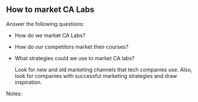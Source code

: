 ## How to market CA Labs

Answer the following questions:
- How do we market CA Labs?
- How do our competitors market their courses?
- What strategies could we use to market CA labs?

  Look for new and old marketing channels that tech companies use. Also, look for companies with successful marketing strategies and draw inspiration.

 
Notes: